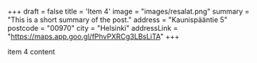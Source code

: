+++
draft = false
title = 'Item 4'
image = "images/resalat.png"
summary = "This is a short summary of the post."
address = "Kaunispääntie 5"
postcode = "00970"
city = "Helsinki"
addressLink = "https://maps.app.goo.gl/fPhvPXRCg3LBsLiTA"
+++

item 4 content
